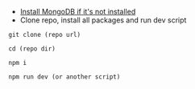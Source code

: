 * [Install MongoDB if it's not installed](https://docs.mongodb.com/manual/administration/install-community/)
* Clone repo, install all packages and run dev script
```
git clone (repo url)

cd (repo dir)

npm i

npm run dev (or another script)
```




